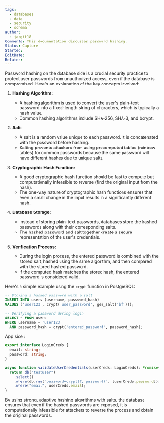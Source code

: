 ```yaml
---
tags:
  - databases
  - data
  - security
  - schema
author:
  - jacgit18
Comments: This documentation discusses password hashing.
Status: Capture
Started: 
EditDate: 
Relates:
---
```

Password hashing on the database side is a crucial security practice to protect user passwords from unauthorized access, even if the database is compromised. Here's an explanation of the key concepts involved:

1. **Hashing Algorithm:**
   - A hashing algorithm is used to convert the user's plain-text password into a fixed-length string of characters, which is typically a hash value.
   - Common hashing algorithms include SHA-256, SHA-3, and bcrypt.

2. **Salt:**
   - A salt is a random value unique to each password. It is concatenated with the password before hashing.
   - Salting prevents attackers from using precomputed tables (rainbow tables) for common passwords because the same password will have different hashes due to unique salts.

3. **Cryptographic Hash Function:**
   - A good cryptographic hash function should be fast to compute but computationally infeasible to reverse (find the original input from the hash).
   - The one-way nature of cryptographic hash functions ensures that even a small change in the input results in a significantly different hash.

4. **Database Storage:**
   - Instead of storing plain-text passwords, databases store the hashed passwords along with their corresponding salts.
   - The hashed password and salt together create a secure representation of the user's credentials.

5. **Verification Process:**
   - During the login process, the entered password is combined with the stored salt, hashed using the same algorithm, and then compared with the stored hashed password.
   - If the computed hash matches the stored hash, the entered password is considered valid.

Here's a simple example using the `crypt` function in PostgreSQL:

```sql
-- Storing a hashed password with a salt
INSERT INTO users (username, password_hash)
VALUES ('user123', crypt('user_password', gen_salt('bf')));

-- Verifying a password during login
SELECT * FROM users
WHERE username = 'user123'
  AND password_hash = crypt('entered_password', password_hash);
```

App side :


```typescript
export interface LoginCreds {
  email: string;
  password: string;
}

async function validateUserCredentials(userCreds: LoginCreds): Promise<any> {
  return db("testuser")
    .select()
    .where(db.raw(`password=crypt(?, password)`, [userCreds.password]))
    .where("email", userCreds.email);
}
```


By using strong, adaptive hashing algorithms with salts, the database ensures that even if the hashed passwords are exposed, it is computationally infeasible for attackers to reverse the process and obtain the original passwords.